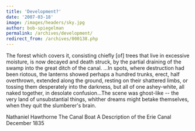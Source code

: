 ```yaml
---
title: 'Development?'
date: '2007-03-18'
image: /images/headers/sky.jpg
author: bob-spiegelman
permalink: /archives/development/
redirect_from: /archives/000138.php
---
```


The forest which covers it, consisting chiefly [of] trees that live in excessive moisture, is now decayed and death struck, by the partial draining of the swamp into the great ditch of the canal. ...In spots, where destruction had been riotous, the lanterns showed perhaps a hundred trunks, erect, half overthrown, extended along the ground, resting on their shattered limbs, or tossing them desperately into the darkness, but all of one ashey-white, all naked together, in desolate confusion...The scene was ghost-like -- the very land of unsubstantial things, whither dreams might betake themselves, when they quit the slumberer's brain.

Nathaniel Hawthorne
The Canal Boat
A Description of the Erie Canal
December 1835
